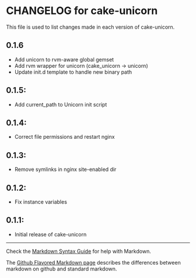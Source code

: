 # CHANGELOG for cake-unicorn

This file is used to list changes made in each version of cake-unicorn.

## 0.1.6

* Add unicorn to rvm-aware global gemset
* Add rvm wrapper for unicorn (cake_unicorn -> unicorn)
* Update init.d template to handle new binary path

## 0.1.5:

* Add current_path to Unicorn init script

## 0.1.4:

* Correct file permissions and restart nginx

## 0.1.3:

* Remove symlinks in nginx site-enabled dir

## 0.1.2:

* Fix instance variables

## 0.1.1:

* Initial release of cake-unicorn

- - -
Check the [Markdown Syntax Guide](http://daringfireball.net/projects/markdown/syntax) for help with Markdown.

The [Github Flavored Markdown page](http://github.github.com/github-flavored-markdown/) describes the differences between markdown on github and standard markdown.
